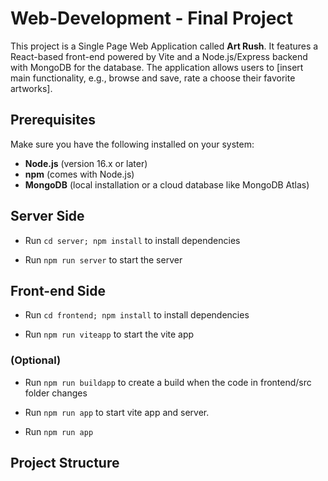 # Web-Development - Final Project

This project is a Single Page Web Application called **Art Rush**. It features a React-based front-end powered by Vite and a Node.js/Express backend with MongoDB for the database. The application allows users to [insert main functionality, e.g., browse and save, rate a choose their favorite artworks].

## Prerequisites

Make sure you have the following installed on your system:

- **Node.js** (version 16.x or later)
- **npm** (comes with Node.js)
- **MongoDB** (local installation or a cloud database like MongoDB Atlas)

## Server Side

- Run `cd server; npm install` to install dependencies

- Run `npm run server` to start the server

## Front-end Side

- Run `cd frontend; npm install` to install dependencies

- Run `npm run viteapp` to start the vite app

### (Optional)

- Run `npm run buildapp` to create a build when the code in frontend/src folder changes

- Run `npm run app` to start vite app and server.

- Run `npm run app`

## Project Structure

